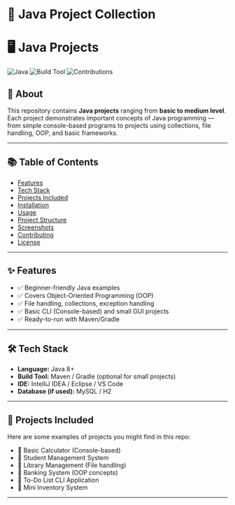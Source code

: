 # 🚀 Java Project Collection
# 🖥️ Java Projects

![Java](https://img.shields.io/badge/Java-ED8B00?style=for-the-badge&logo=openjdk&logoColor=white)
![Build Tool](https://img.shields.io/badge/Maven/Gradle-blue?style=for-the-badge&logo=apachemaven)
![Contributions](https://img.shields.io/badge/Contributions-Welcome-green?style=for-the-badge)

## 📖 About
This repository contains **Java projects** ranging from **basic to medium level**.  
Each project demonstrates important concepts of Java programming — from simple console-based programs to projects using collections, file handling, OOP, and basic frameworks.

---

## 📚 Table of Contents
- [Features](#-features)
- [Tech Stack](#-tech-stack)
- [Projects Included](#-projects-included)
- [Installation](#-installation)
- [Usage](#-usage)
- [Project Structure](#-project-structure)
- [Screenshots](#-screenshots)
- [Contributing](#-contributing)
- [License](#-license)

---

## ✨ Features
- ✅ Beginner-friendly Java examples  
- ✅ Covers Object-Oriented Programming (OOP)  
- ✅ File handling, collections, exception handling  
- ✅ Basic CLI (Console-based) and small GUI projects  
- ✅ Ready-to-run with Maven/Gradle  

---

## 🛠 Tech Stack
- **Language:** Java 8+  
- **Build Tool:** Maven / Gradle (optional for small projects)  
- **IDE:** IntelliJ IDEA / Eclipse / VS Code  
- **Database (if used):** MySQL / H2  

---

## 📂 Projects Included
Here are some examples of projects you might find in this repo:
- 📌 Basic Calculator (Console-based)  
- 📌 Student Management System  
- 📌 Library Management (File handling)  
- 📌 Banking System (OOP concepts)  
- 📌 To-Do List CLI Application  
- 📌 Mini Inventory System  

---
